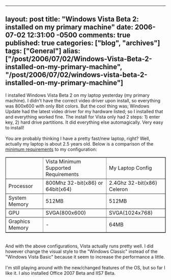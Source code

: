   ---
  layout: post
  title: "Windows Vista Beta 2: installed on my primary machine"
  date: 2006-07-02 12:31:00 -0500
  comments: true
  published: true
  categories: ["blog", "archives"]
  tags: ["General"]
  alias: ["/post/2006/07/02/Windows-Vista-Beta-2-installed-on-my-primary-machine", "/post/2006/07/02/windows-vista-beta-2-installed-on-my-primary-machine"]
  ---
<!-- more -->
<p>I installed Windows Vista Beta 2 on my laptop yesterday (my primary machine). I didn't have the correct video driver upon install, so everything was 800x600 with only 8bit colors. But the cool thing was; Windows Update had the latest video driver for my hardware listed; so I installed that and everything worked fine. The install for Vista only had 2 steps: 1) enter key, 2) hard drive partitions. It did everything else automagically. Very easy to install!<br /><br />You are probably thinking I have a pretty fast/new laptop, right? Well, actually my laptop is about 2.5 years old. Below is a comparison of the <a href="http://www.microsoft.com/windowsvista/getready/systemrequirements.mspx">minimum requirements</a> to my configuration:</p>
<table border="1">
<tbody>
<tr>
<td><br /></td>
<td>Vista Minimum<br />Supported Requirements</td>
<td>My Laptop Config</td>
</tr>
<tr>
<td>Processor</td>
<td>800Mhz 32-bit(x86) or 64bit(x64)</td>
<td>2.4Ghz 32-bit(x86) Celeron</td>
</tr>
<tr>
<td>System Memory</td>
<td>512MB</td>
<td>512MB</td>
</tr>
<tr>
<td>GPU</td>
<td>SVGA(800x600)</td>
<td>SVGA(1024x768)</td>
</tr>
<tr>
<td>Graphics Memory</td>
<td>-</td>
<td>64MB</td>
</tr>
</tbody>
</table>
<p><br />And with the above configurations, Vista actually runs pretty well. I did however change the visual style to the "Windows Classic" instead of the "Windows Vista Basic" because it seem to increase the performance a little.<br /><br />I'm still playing around with the new/changed features of the OS, but so far I like it. I also installed Office 2007 Beta and IIS7 Beta.</p>
